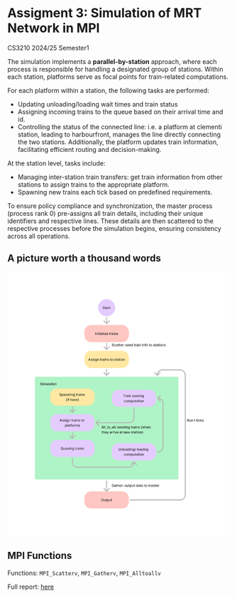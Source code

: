 # Assigment 3: Simulation of MRT Network in MPI
 CS3210 2024/25 Semester1

The simulation implements a **parallel-by-station** approach, where each process is responsible for handling a designated group of stations. Within each station, platforms serve as focal points for train-related computations.

For each platform within a station, the following tasks are performed:
- Updating unloading/loading wait times and train status
- Assigning incoming trains to the queue based on their arrival time and id.
- Controlling the status of the connected line: i.e. a platform at clementi station, leading to harbourfront, manages the line directly connecting the two stations. Additionally, the platform updates train information, facilitating efficient routing and decision-making.

At the station level, tasks include:
- Managing inter-station train transfers: get train information from other stations to assign trains to the appropriate platform.
- Spawning new trains each tick based on predefined requirements.

To ensure policy compliance and synchronization, the master process (process rank 0) pre-assigns all train details, including their unique identifiers and respective lines. These details are then scattered to the respective processes before the simulation begins, ensuring consistency across all operations.

## A picture worth a thousand words
![Demonstration the Simulation Flow](algorithm.png "Demonstration the Simulation Flow")
## MPI Functions
Functions: `MPI_Scatterv`, `MPI_Gatherv`, `MPI_Alltoallv`

Full report: [here](https://github.com/nus-cs3210/cs3210-assignment3-a3-e1345627/blob/main/Assignment%203_report.pdf)
